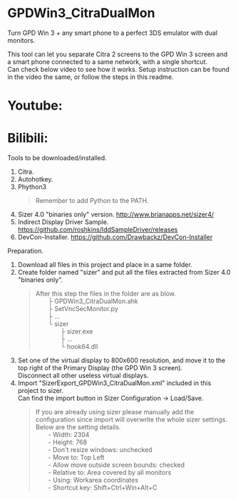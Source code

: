 # GPDWin3_CitraDualMon
Turn GPD Win 3 + any smart phone to a perfect 3DS emulator with dual monitors.

This tool can let you separate Citra 2 screens to the GPD Win 3 screen and a smart phone connected to a same network, with a single shortcut.  
Can check below video to see how it works. Setup instruction can be found in the video the same, or follow the steps in this readme.  
# Youtube:  

# Bilibili:  


Tools to be downloaded/installed.
1. Citra.
2. Autohotkey.
3. Phython3
   > Remember to add Python to the PATH.
5. Sizer 4.0 "binaries only" version. http://www.brianapps.net/sizer4/
6. Indirect Display Driver Sample. https://github.com/roshkins/IddSampleDriver/releases
7. DevCon-Installer. https://github.com/Drawbackz/DevCon-Installer

Preparation.
1. Download all files in this project and place in a same folder.
2. Create folder named "sizer" and put all the files extracted from Sizer 4.0 "binaries only".
   > After this step the files in the folder are as blow.  
     ├ GPDWin3_CitraDualMon.ahk  
     ├ SetVncSecMonitor.py  
     ├ ...  
     └ sizer  
       ├ sizer.exe  
       ├ ...  
       └ hook64.dll  
3. Set one of the virtual display to 800x600 resolution, and move it to the top right of the Primary Display (the GPD Win 3 screen).  
   Disconnect all other useless virtual displays.
4. Import "SizerExport_GPDWin3_CitraDualMon.xml" included in this project to sizer.  
   Can find the import button in Sizer Configuration -> Load/Save.
   > If you are already using sizer please manually add the configuration since import will overwrite the whole sizer settings.  
     Below are the setting details.  
       - Width: 2304  
       - Height: 768  
       - Don't resize windows: unchecked  
       - Move to: Top Left  
       - Allow move outside screen bounds: checked  
       - Relative to: Area covered by all monitors  
       - Using: Workarea coordinates  
       - Shortcut key: Shift+Ctrl+Win+Alt+C  




